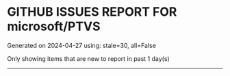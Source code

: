 
# GITHUB ISSUES REPORT FOR microsoft/PTVS


Generated on 2024-04-27 using: stale=30, all=False


Only showing items that are new to report in past 1 day(s)


---
